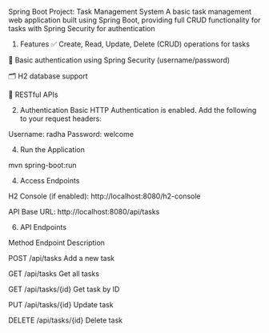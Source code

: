 Spring Boot Project: Task Management System
A basic task management web application built using Spring Boot, providing full CRUD functionality for tasks with Spring Security for authentication 

 1. Features
✅ Create, Read, Update, Delete (CRUD) operations for tasks

🔐 Basic authentication using Spring Security (username/password)

🗂️ H2 database support

📡 RESTful APIs

2. Authentication
Basic HTTP Authentication is enabled. Add the following to your request headers:

Username: radha
Password: welcome

4. Run the Application

mvn spring-boot:run

4. Access Endpoints
   
H2 Console (if enabled): http://localhost:8080/h2-console

API Base URL: http://localhost:8080/api/tasks

6. API Endpoints
   
Method	  Endpoint	        Description

POST	    /api/tasks	        Add a new task

GET	      /api/tasks	        Get all tasks

GET      	/api/tasks/{id}	    Get task by ID

PUT	      /api/tasks/{id}	    Update task

DELETE	  /api/tasks/{id}	    Delete task


